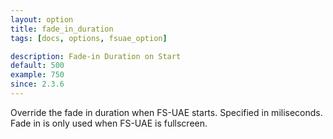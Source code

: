 ```yaml
---
layout: option
title: fade_in_duration
tags: [docs, options, fsuae_option]

description: Fade-in Duration on Start
default: 500
example: 750
since: 2.3.6
---
```


Override the fade in duration when FS-UAE starts. Specified in miliseconds.
Fade in is only used when FS-UAE is fullscreen.
